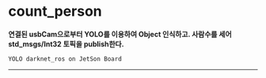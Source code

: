# count_person
**연결된 usbCam으로부터 YOLO를 이용하여 Object 인식하고. 사람수를 세어 std_msgs/Int32 토픽을 publish한다.**

    YOLO darknet_ros on JetSon Board
<hr/>
